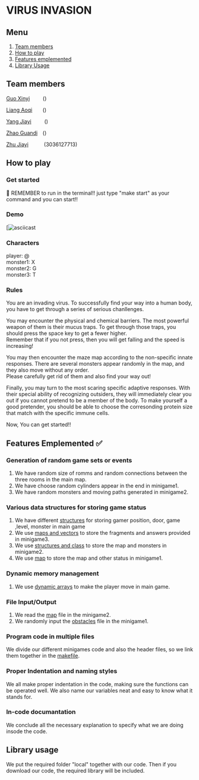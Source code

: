 # VIRUS INVASION
## Menu
1. [Team members](#Team-members-)
2. [How to play](#How-to-play-)
3. [Features emplemented](#Features-emplemented-)
4. [Library Usage](#Library-usage-)

## Team members
[Guo Xinyi](https://github.com/guoxinyicindy)&ensp;&ensp;&ensp;&ensp;&ensp;()

[Liang Aoqi](https://github.com/LEUNGNGOKI)&ensp;&ensp;&ensp;&ensp;()

[Yang Jiayi](https://github.com/Seaflight4)&ensp;&ensp;&ensp;&ensp;&ensp;()

[Zhao Guandi](https://github.com/Booker-zgd)&ensp;&ensp;()

[Zhu Jiayi](https://github.com/Andreazjy)&ensp;&ensp;&ensp;&ensp;&ensp;&ensp;(3036127713)

## How to play
### Get started
🌟 REMEMBER to run in the terminal!!
just type "make start" as your command and you can start!!

### Demo
[![asciicast]()

### Characters
player: @  
monster1: X  
monster2: G  
monster3: T

### Rules
You are an invading virus. 
To successfully find your way into a human body, you have to get through a series of serious chanllenges.  

You may encounter the physical and chemical barriers. 
The most powerful weapon of them is their mucus traps. 
To get through those traps, you should press the space key to get a fewer higher.  
Remember that if you not press, then you will get falling and the speed is increasing!  

You may then encounter the maze map according to the non-specific innate responses. 
There are several monsters appear randomly in the map, and they also move without any order.  
Please carefully get rid of them and also find your way out!  

Finally, you may turn to the most scaring specific adaptive responses. 
With their special ability of recognizing outsiders, they will immediately clear you out if you cannot pretend to be a member of the body. 
To make yourself a good pretender, you should be able to choose the corresonding protein size that match with the specific immune cells.  

Now, You can get started!!  

## Features Emplemented ✅
### Generation of random game sets or events
1. We have random size of romms and random connections between the three rooms in the main map.
2. We have choose random cylinders appear in the end in minigame1.
3. We have random monsters and moving paths generated in minigame2.

### Various data structures for storing game status
1. We have different [structures](https://github.com/ENGG1340-Group-13/main/blob/main/GP/include.h) for storing gamer position, door, game ,level, monster in main game
2. We use [maps and vectors](https://github.com/ENGG1340-Group-13/main/blob/main/GP/mini3.cpp) to store the fragments and answers provided in minigame3.
3. We use [structures and class](https://github.com/ENGG1340-Group-13/main/blob/main/GP/maze.h) to store the map and monsters in minigame2.
4. We use [map](https://github.com/ENGG1340-Group-13/main/blob/main/GP/screenwin.h) to store the map and other status in minigame1.

### Dynamic memory management
1. We use [dynamic arrays](https://github.com/ENGG1340-Group-13/main/blob/main/GP/main.cpp) to make the player move in main game.

### File Input/Output
1. We read the [map](https://github.com/ENGG1340-Group-13/main/blob/main/GP/maze.cpp) file in the minigame2.
2. We randomly input the [obstacles](https://github.com/ENGG1340-Group-13/main/blob/main/GP/FlappyBird_map.cpp) file in the minigame1.

### Program code in multiple files
We divide our different minigames code and also the header files, so we link them together in the [makefile](https://github.com/ENGG1340-Group-13/main/blob/main/GP/makefile).

### Proper Indentation and naming styles
We all make proper indentation in the code, making sure the functions can be operated well.
We also name our variables neat and easy to know what it stands for.

### In-code documantation
We conclude all the necessary explanation to specify what we are doing insode the code.

## Library usage
We put the required folder "local" together with our code. Then if you download our code, the required library will be included.

